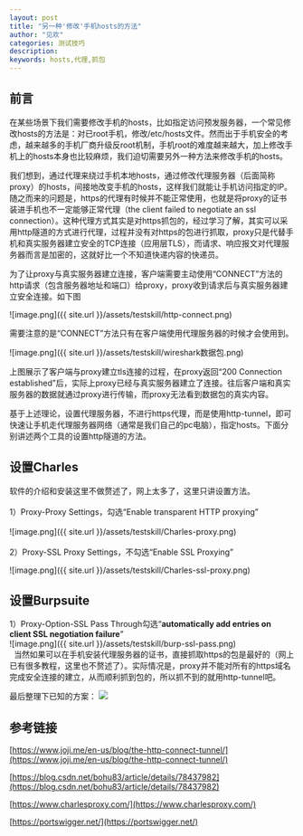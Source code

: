 ```yaml
---
layout: post
title: "另一种'修改'手机hosts的方法"
author: "见欢"
categories: 测试技巧
description: 
keywords: hosts,代理,抓包
---
```


<a name="xUpb6"></a>
## 前言
在某些场景下我们需要修改手机的hosts，比如指定访问预发服务器，一个常见修改hosts的方法是：对已root手机，修改/etc/hosts文件。然而出于手机安全的考虑，越来越多的手机厂商升级反root机制，手机root的难度越来越大，加上修改手机上的hosts本身也比较麻烦，我们迫切需要另外一种方法来修改手机的hosts。

我们想到，通过代理来绕过手机本地hosts，通过修改代理服务器（后面简称proxy）的hosts，间接地改变手机的hosts，这样我们就能让手机访问指定的IP。随之而来的问题是，https的代理有时候并不能正常使用，也就是将proxy的证书装进手机也不一定能够正常代理（the client failed to negotiate an ssl connection）。这种代理方式其实是对https抓包的，经过学习了解，其实可以采用http隧道的方式进行代理，过程并没有对https的包进行抓取，proxy只是代替手机和真实服务器建立安全的TCP连接（应用层TLS），而请求、响应报文对代理服务器而言是加密的，这就好比一个不知道快递内容的快递员。

为了让proxy与真实服务器建立连接，客户端需要主动使用“CONNECT”方法的http请求（包含服务器地址和端口）给proxy，proxy收到请求后与真实服务器建立安全连接。如下图

![image.png]({{ site.url }}/assets/testskill/http-connect.png)<br />

需要注意的是“CONNECT”方法只有在客户端使用代理服务器的时候才会使用到。

![image.png]({{ site.url }}/assets/testskill/wireshark数据包.png)<br />

上图展示了客户端与proxy建立tls连接的过程，在proxy返回“200 Connection established”后，实际上proxy已经与真实服务器建立了连接。往后客户端和真实服务器的数据就通过proxy进行传输，而proxy无法看到数据包的真实内容。

基于上述理论，设置代理服务器，不进行https代理，而是使用http-tunnel，即可快速让手机走代理服务器网络（通常是我们自己的pc电脑），指定hosts。下面分别讲述两个工具的设置http隧道的方法。

<a name="bwhs4"></a>
## 设置Charles
软件的介绍和安装这里不做赘述了，网上太多了，这里只讲设置方法。<br />
<br />1）Proxy-Proxy Settings，勾选“Enable transparent HTTP proxying”<br />
<br />![image.png]({{ site.url }}/assets/testskill/Charles-proxy.png)<br />
<br />2）Proxy-SSL Proxy Settings，不勾选“Enable SSL Proxying”

![image.png]({{ site.url }}/assets/testskill/Charles-ssl-proxy.png)<br />

<a name="HadGN"></a>
## 设置Burpsuite
1）Proxy-Option-SSL Pass Through勾选“**automatically add entries on client SSL negotiation failure**”<br />![image.png]({{ site.url }}/assets/testskill/burp-ssl-pass.png)<br />  当然如果可以在手机安装代理服务器的证书，直接抓取https的包是最好的（网上已有很多教程，这里也不赘述了）。实际情况是，proxy并不能对所有的https域名完成安全连接的建立，从而顺利抓到包的，所以抓不到的就用http-tunnel吧。

最后整理下已知的方案：
![](http://assets.processon.com/chart_image/5d1d9105e4b04889887e7e89.png)

<a name="vgWgc"></a>
## 参考链接
[https://www.joji.me/en-us/blog/the-http-connect-tunnel/](https://www.joji.me/en-us/blog/the-http-connect-tunnel/)

[https://blog.csdn.net/bohu83/article/details/78437982](https://blog.csdn.net/bohu83/article/details/78437982)

[https://www.charlesproxy.com/](https://www.charlesproxy.com/)

[https://portswigger.net/](https://portswigger.net/)


